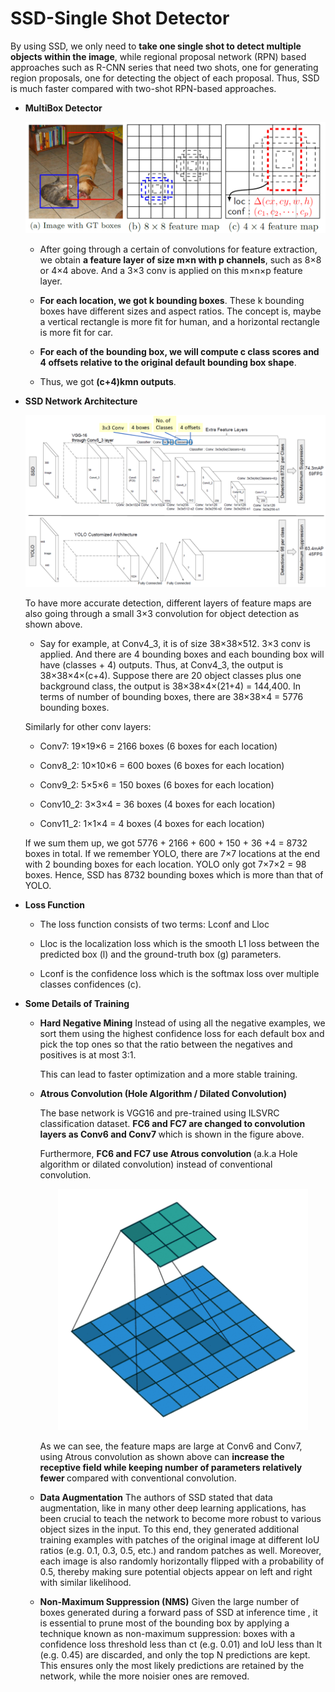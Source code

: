 ﻿# SSD-Single Shot Detector
By using SSD, we only need to <b>take one single shot to detect multiple objects within the image</b>, while regional proposal network (RPN) based approaches such as R-CNN series that need two shots, one for generating region proposals, one for detecting the object of each proposal. Thus, SSD is much faster compared with two-shot RPN-based approaches.
  * <b>MultiBox Detector</b>
    <p align="center">
       <img src="ssd_multiple_bounding_boxes_for_localization_and_confidence.png" width="600px" title="SSD: Multiple Bounding Boxes for Localization (loc) and Confidence (conf)">
    </p>
                                                                                                  
    * After going through a certain of convolutions for feature extraction, we obtain <b>a feature layer of size m×n with p channels</b>, such as 8×8 or 4×4 above. And a 3×3 conv is applied on this m×n×p feature layer.
    
    * <b>For each location, we got k bounding boxes</b>. These k bounding boxes have different sizes and aspect ratios. The concept is, maybe a vertical rectangle is more fit for human, and a horizontal rectangle is more fit for car.
    
    * <b>For each of the bounding box, we will compute c class scores and 4 offsets relative to the original default bounding box shape</b>.
    
    * Thus, we got <b>(c+4)kmn outputs</b>.
    
  * <b>SSD Network Architecture</b>
     <p align="center">
        <img src="SSD_vs_YOLO.png" width="800px" title="SSD (Top) vs YOLO (Bottom)">
     </p>
    
    To have more accurate detection, different layers of feature maps are also going through a small 3×3 convolution for object detection as shown above.
    * Say for example, at Conv4_3, it is of size 38×38×512. 3×3 conv is applied. And there are 4 bounding boxes and each bounding box will have (classes + 4) outputs. Thus, at Conv4_3, the output is 38×38×4×(c+4). Suppose there are 20 object classes plus one background class, the output is 38×38×4×(21+4) = 144,400. In terms of number of bounding boxes, there are 38×38×4 = 5776 bounding boxes.
    
    Similarly for other conv layers:
   
    * Conv7: 19×19×6 = 2166 boxes (6 boxes for each location)
    
    * Conv8_2: 10×10×6 = 600 boxes (6 boxes for each location)
    
    * Conv9_2: 5×5×6 = 150 boxes (6 boxes for each location)
    
    * Conv10_2: 3×3×4 = 36 boxes (4 boxes for each location)
    
    * Conv11_2: 1×1×4 = 4 boxes (4 boxes for each location)
    
    If we sum them up, we got 5776 + 2166 + 600 + 150 + 36 +4 = 8732 boxes in total. If we remember YOLO, there are 7×7 locations at the end with 2 bounding boxes for each location. YOLO only got 7×7×2 = 98 boxes. Hence, SSD has 8732 bounding boxes which is more than that of YOLO.

  * <b>Loss Function</b>
    * The loss function consists of two terms: Lconf and Lloc
    
    * Lloc is the localization loss which is the smooth L1 loss between the predicted box (l) and the ground-truth box (g) parameters.
    
    * Lconf is the confidence loss which is the softmax loss over multiple classes confidences (c).
  
  * <b>Some Details of Training</b>
    * <b>Hard Negative Mining</b>
      Instead of using all the negative examples, we sort them using the highest confidence loss for each default box and pick the top ones so that the ratio between the negatives and positives is at most 3:1.
      
      This can lead to faster optimization and a more stable training.
      
    * <b>Atrous Convolution (Hole Algorithm / Dilated Convolution)</b>
    
      The base network is VGG16 and pre-trained using ILSVRC classification dataset. <b>FC6 and FC7 are changed to convolution layers as Conv6 and Conv7 </b>which is shown in the figure above.
     
      Furthermore, <b>FC6 and FC7 use Atrous convolution </b>(a.k.a Hole algorithm or dilated convolution) instead of conventional convolution.       
      <p align="center">
          <img src="atrous_convolution_hole_algorithm_dilated_convolution.gif" width="400px" title="Atrous convolution / Hole algorithm / Dilated convolution">
      </p>

      As we can see, the feature maps are large at Conv6 and Conv7, using Atrous convolution as shown above can <b>increase the receptive field while keeping number of parameters relatively fewer </b>compared with conventional convolution. 
  
     * <b>Data Augmentation</b>
       The authors of SSD stated that data augmentation, like in many other deep learning applications, has been crucial to teach the network to become more robust to various object sizes in the input. To this end, they generated additional training examples with patches of the original image at different IoU ratios (e.g. 0.1, 0.3, 0.5, etc.) and random patches as well. Moreover, each image is also randomly horizontally flipped with a probability of 0.5, thereby making sure potential objects appear on left and right with similar likelihood.
       
      * <b>Non-Maximum Suppression (NMS)</b>
        Given the large number of boxes generated during a forward pass of SSD at inference time , it is essential to prune most of the bounding box by applying a technique known as non-maximum suppression: boxes with a confidence loss threshold less than ct (e.g. 0.01) and IoU less than lt (e.g. 0.45) are discarded, and only the top N predictions are kept. This ensures only the most likely predictions are retained by the network, while the more noisier ones are removed.
        
